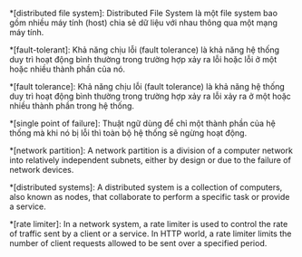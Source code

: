 *[distributed file system]: Distributed File System là một file system bao gồm nhiều máy tính (host) chia sẻ dữ liệu với nhau thông qua một mạng máy tính.

*[fault-tolerant]: Khả năng chịu lỗi (fault tolerance) là khả năng hệ thống duy trì hoạt động bình thường trong trường hợp xảy ra lỗi hoặc lỗi ở một hoặc nhiều thành phần của nó.

*[fault tolerance]: Khả năng chịu lỗi (fault tolerance) là khả năng hệ thống duy trì hoạt động bình thường trong trường hợp xảy ra lỗi xảy ra ở một hoặc nhiều thành phần trong hệ thống.

*[single point of failure]: Thuật ngữ dùng để chỉ một thành phần của hệ thống mà khi nó bị lỗi thì toàn bộ hệ thống sẽ ngừng hoạt động.

*[network partition]: A network partition is a division of a computer network into relatively independent subnets, either by design or due to the failure of network devices.

*[distributed systems]: A distributed system is a collection of computers, also known as nodes, that collaborate to perform a specific task or provide a service.

*[rate limiter]: In a network system, a rate limiter is used to control the rate of traffic sent by a client or a service. In HTTP world, a rate limiter limits the number of client requests allowed to be sent over a specified period.